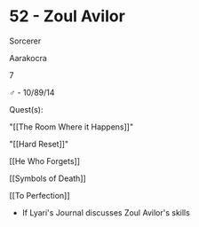 # 52 - Zoul Avilor

Sorcerer

Aarakocra

7

♂ - 10/89/14

  

Quest(s):

"[[The Room Where it Happens]]"

"[[Hard Reset]]"

  

[[He Who Forgets]]

[[Symbols of Death]]

[[To Perfection]]
* If Lyari's Journal discusses Zoul Avilor's skills





